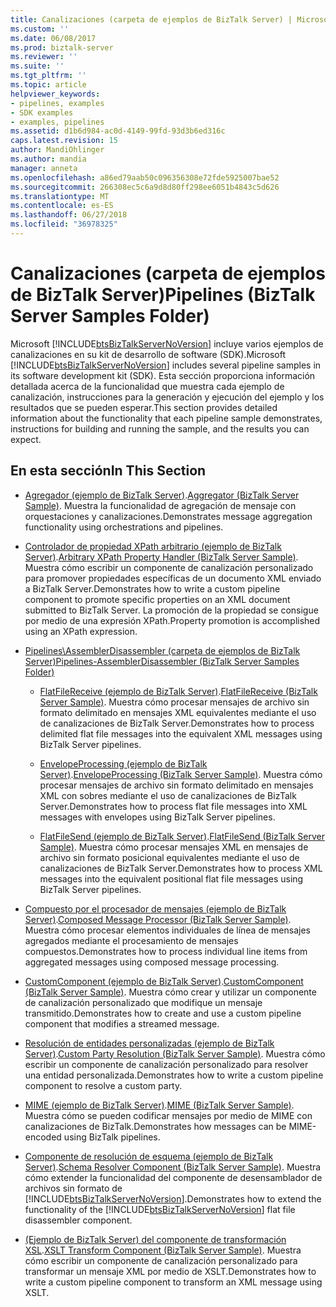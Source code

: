```yaml
---
title: Canalizaciones (carpeta de ejemplos de BizTalk Server) | Microsoft Docs
ms.custom: ''
ms.date: 06/08/2017
ms.prod: biztalk-server
ms.reviewer: ''
ms.suite: ''
ms.tgt_pltfrm: ''
ms.topic: article
helpviewer_keywords:
- pipelines, examples
- SDK examples
- examples, pipelines
ms.assetid: d1b6d984-ac0d-4149-99fd-93d3b6ed316c
caps.latest.revision: 15
author: MandiOhlinger
ms.author: mandia
manager: anneta
ms.openlocfilehash: a86ed79aab50c096356308e72fde5925007bae52
ms.sourcegitcommit: 266308ec5c6a9d8d80ff298ee6051b4843c5d626
ms.translationtype: MT
ms.contentlocale: es-ES
ms.lasthandoff: 06/27/2018
ms.locfileid: "36978325"
---
```

# <a name="pipelines-biztalk-server-samples-folder"></a><span data-ttu-id="3222b-102">Canalizaciones (carpeta de ejemplos de BizTalk Server)</span><span class="sxs-lookup"><span data-stu-id="3222b-102">Pipelines (BizTalk Server Samples Folder)</span></span>
<span data-ttu-id="3222b-103">Microsoft [!INCLUDE[btsBizTalkServerNoVersion](../includes/btsbiztalkservernoversion-md.md)] incluye varios ejemplos de canalizaciones en su kit de desarrollo de software (SDK).</span><span class="sxs-lookup"><span data-stu-id="3222b-103">Microsoft [!INCLUDE[btsBizTalkServerNoVersion](../includes/btsbiztalkservernoversion-md.md)] includes several pipeline samples in its software development kit (SDK).</span></span> <span data-ttu-id="3222b-104">Esta sección proporciona información detallada acerca de la funcionalidad que muestra cada ejemplo de canalización, instrucciones para la generación y ejecución del ejemplo y los resultados que se pueden esperar.</span><span class="sxs-lookup"><span data-stu-id="3222b-104">This section provides detailed information about the functionality that each pipeline sample demonstrates, instructions for building and running the sample, and the results you can expect.</span></span>  

## <a name="in-this-section"></a><span data-ttu-id="3222b-105">En esta sección</span><span class="sxs-lookup"><span data-stu-id="3222b-105">In This Section</span></span>  

- <span data-ttu-id="3222b-106">[Agregador (ejemplo de BizTalk Server)](../core/aggregator-biztalk-server-sample.md).</span><span class="sxs-lookup"><span data-stu-id="3222b-106">[Aggregator (BizTalk Server Sample)](../core/aggregator-biztalk-server-sample.md).</span></span> <span data-ttu-id="3222b-107">Muestra la funcionalidad de agregación de mensaje con orquestaciones y canalizaciones.</span><span class="sxs-lookup"><span data-stu-id="3222b-107">Demonstrates message aggregation functionality using orchestrations and pipelines.</span></span>  

- <span data-ttu-id="3222b-108">[Controlador de propiedad XPath arbitrario (ejemplo de BizTalk Server)](../core/arbitrary-xpath-property-handler-biztalk-server-sample.md).</span><span class="sxs-lookup"><span data-stu-id="3222b-108">[Arbitrary XPath Property Handler (BizTalk Server Sample)](../core/arbitrary-xpath-property-handler-biztalk-server-sample.md).</span></span> <span data-ttu-id="3222b-109">Muestra cómo escribir un componente de canalización personalizado para promover propiedades específicas de un documento XML enviado a BizTalk Server.</span><span class="sxs-lookup"><span data-stu-id="3222b-109">Demonstrates how to write a custom pipeline component to promote specific properties on an XML document submitted to BizTalk Server.</span></span> <span data-ttu-id="3222b-110">La promoción de la propiedad se consigue por medio de una expresión XPath.</span><span class="sxs-lookup"><span data-stu-id="3222b-110">Property promotion is accomplished using an XPath expression.</span></span>  

- [<span data-ttu-id="3222b-111">Pipelines\AssemblerDisassembler (carpeta de ejemplos de BizTalk Server)</span><span class="sxs-lookup"><span data-stu-id="3222b-111">Pipelines-AssemblerDisassembler (BizTalk Server Samples Folder)</span></span>](../core/pipelines-assemblerdisassembler-biztalk-server-samples-folder.md)  

  -   <span data-ttu-id="3222b-112">[FlatFileReceive (ejemplo de BizTalk Server)](../core/flatfilereceive-biztalk-server-sample.md).</span><span class="sxs-lookup"><span data-stu-id="3222b-112">[FlatFileReceive (BizTalk Server Sample)](../core/flatfilereceive-biztalk-server-sample.md).</span></span> <span data-ttu-id="3222b-113">Muestra cómo procesar mensajes de archivo sin formato delimitado en mensajes XML equivalentes mediante el uso de canalizaciones de BizTalk Server.</span><span class="sxs-lookup"><span data-stu-id="3222b-113">Demonstrates how to process delimited flat file messages into the equivalent XML messages using BizTalk Server pipelines.</span></span>  

  -   <span data-ttu-id="3222b-114">[EnvelopeProcessing (ejemplo de BizTalk Server)](../core/envelopeprocessing-biztalk-server-sample.md).</span><span class="sxs-lookup"><span data-stu-id="3222b-114">[EnvelopeProcessing (BizTalk Server Sample)](../core/envelopeprocessing-biztalk-server-sample.md).</span></span> <span data-ttu-id="3222b-115">Muestra cómo procesar mensajes de archivo sin formato delimitado en mensajes XML con sobres mediante el uso de canalizaciones de BizTalk Server.</span><span class="sxs-lookup"><span data-stu-id="3222b-115">Demonstrates how to process flat file messages into XML messages with envelopes using BizTalk Server pipelines.</span></span>  

  -   <span data-ttu-id="3222b-116">[FlatFileSend (ejemplo de BizTalk Server)](../core/flatfilesend-biztalk-server-sample.md).</span><span class="sxs-lookup"><span data-stu-id="3222b-116">[FlatFileSend (BizTalk Server Sample)](../core/flatfilesend-biztalk-server-sample.md).</span></span> <span data-ttu-id="3222b-117">Muestra cómo procesar mensajes XML en mensajes de archivo sin formato posicional equivalentes mediante el uso de canalizaciones de BizTalk Server.</span><span class="sxs-lookup"><span data-stu-id="3222b-117">Demonstrates how to process XML messages into the equivalent positional flat file messages using BizTalk Server pipelines.</span></span>  

- <span data-ttu-id="3222b-118">[Compuesto por el procesador de mensajes (ejemplo de BizTalk Server)](../core/composed-message-processor-biztalk-server-sample.md).</span><span class="sxs-lookup"><span data-stu-id="3222b-118">[Composed Message Processor (BizTalk Server Sample)](../core/composed-message-processor-biztalk-server-sample.md).</span></span> <span data-ttu-id="3222b-119">Muestra cómo procesar elementos individuales de línea de mensajes agregados mediante el procesamiento de mensajes compuestos.</span><span class="sxs-lookup"><span data-stu-id="3222b-119">Demonstrates how to process individual line items from aggregated messages using composed message processing.</span></span>  

- <span data-ttu-id="3222b-120">[CustomComponent (ejemplo de BizTalk Server)](../core/customcomponent-biztalk-server-sample.md).</span><span class="sxs-lookup"><span data-stu-id="3222b-120">[CustomComponent (BizTalk Server Sample)](../core/customcomponent-biztalk-server-sample.md).</span></span> <span data-ttu-id="3222b-121">Muestra cómo crear y utilizar un componente de canalización personalizado que modifique un mensaje transmitido.</span><span class="sxs-lookup"><span data-stu-id="3222b-121">Demonstrates how to create and use a custom pipeline component that modifies a streamed message.</span></span>  

- <span data-ttu-id="3222b-122">[Resolución de entidades personalizadas (ejemplo de BizTalk Server)](../core/custom-party-resolution-biztalk-server-sample.md).</span><span class="sxs-lookup"><span data-stu-id="3222b-122">[Custom Party Resolution (BizTalk Server Sample)](../core/custom-party-resolution-biztalk-server-sample.md).</span></span> <span data-ttu-id="3222b-123">Muestra cómo escribir un componente de canalización personalizado para resolver una entidad personalizada.</span><span class="sxs-lookup"><span data-stu-id="3222b-123">Demonstrates how to write a custom pipeline component to resolve a custom party.</span></span>  

- <span data-ttu-id="3222b-124">[MIME (ejemplo de BizTalk Server)](../core/mime-biztalk-server-sample.md).</span><span class="sxs-lookup"><span data-stu-id="3222b-124">[MIME (BizTalk Server Sample)](../core/mime-biztalk-server-sample.md).</span></span> <span data-ttu-id="3222b-125">Muestra cómo se pueden codificar mensajes por medio de MIME con canalizaciones de BizTalk.</span><span class="sxs-lookup"><span data-stu-id="3222b-125">Demonstrates how messages can be MIME-encoded using BizTalk pipelines.</span></span>  

- <span data-ttu-id="3222b-126">[Componente de resolución de esquema (ejemplo de BizTalk Server)](../core/schema-resolver-component-biztalk-server-sample.md).</span><span class="sxs-lookup"><span data-stu-id="3222b-126">[Schema Resolver Component (BizTalk Server Sample)](../core/schema-resolver-component-biztalk-server-sample.md).</span></span> <span data-ttu-id="3222b-127">Muestra cómo extender la funcionalidad del componente de desensamblador de archivos sin formato de [!INCLUDE[btsBizTalkServerNoVersion](../includes/btsbiztalkservernoversion-md.md)].</span><span class="sxs-lookup"><span data-stu-id="3222b-127">Demonstrates how to extend the functionality of the [!INCLUDE[btsBizTalkServerNoVersion](../includes/btsbiztalkservernoversion-md.md)] flat file disassembler component.</span></span>  

- <span data-ttu-id="3222b-128">[(Ejemplo de BizTalk Server) del componente de transformación XSL](../core/xslt-transform-component-biztalk-server-sample.md).</span><span class="sxs-lookup"><span data-stu-id="3222b-128">[XSLT Transform Component (BizTalk Server Sample)](../core/xslt-transform-component-biztalk-server-sample.md).</span></span> <span data-ttu-id="3222b-129">Muestra cómo escribir un componente de canalización personalizado para transformar un mensaje XML por medio de XSLT.</span><span class="sxs-lookup"><span data-stu-id="3222b-129">Demonstrates how to write a custom pipeline component to transform an XML message using XSLT.</span></span>
